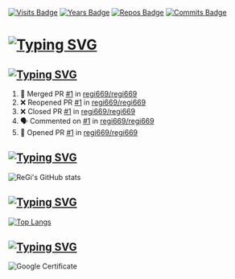 [![Visits Badge](https://badges.pufler.dev/visits/regi669/regi669)](https://badges.pufler.dev) [![Years Badge](https://badges.pufler.dev/years/regi669)](https://badges.pufler.dev) [![Repos Badge](https://badges.pufler.dev/repos/regi669)](https://badges.pufler.dev) [![Commits Badge](https://badges.pufler.dev/commits/monthly/regi669)](https://badges.pufler.dev)

# [![Typing SVG](https://readme-typing-svg.herokuapp.com?color=FFFFFF&lines=Hi%2C+Szymon+There+%F0%9F%91%8B)](https://git.io/typing-svg)
## [![Typing SVG](https://readme-typing-svg.herokuapp.com?color=FFFFFF&lines=%E2%9A%A1+Recent+Activity)](https://git.io/typing-svg)
<!--START_SECTION:activity-->
1. 🎉 Merged PR [#1](https://github.com/regi669/regi669/pull/1) in [regi669/regi669](https://github.com/regi669/regi669)
2. ❌ Reopened PR [#1](https://github.com/regi669/regi669/pull/1) in [regi669/regi669](https://github.com/regi669/regi669)
3. ❌ Closed PR [#1](https://github.com/regi669/regi669/pull/1) in [regi669/regi669](https://github.com/regi669/regi669)
4. 🗣 Commented on [#1](https://github.com/regi669/regi669/issues/1) in [regi669/regi669](https://github.com/regi669/regi669)
5. 💪 Opened PR [#1](https://github.com/regi669/regi669/pull/1) in [regi669/regi669](https://github.com/regi669/regi669)
<!--END_SECTION:activity-->

## [![Typing SVG](https://readme-typing-svg.herokuapp.com?color=FFFFFF&lines=My+Github+Stats)](https://git.io/typing-svg)
![ReGi's GitHub stats](https://github-readme-stats.vercel.app/api?username=regi669&show_icons=true&theme=dracula)

## [![Typing SVG](https://readme-typing-svg.herokuapp.com?color=FFFFFF&lines=My+Most+Used+Langs)](https://git.io/typing-svg)
[![Top Langs](https://github-readme-stats.vercel.app/api/top-langs/?username=regi669&theme=dracula)](https://github.com/anuraghazra/github-readme-stats)

## [![Typing SVG](https://readme-typing-svg.herokuapp.com?color=FFFFFF&lines=My+Google+Certificate)](https://git.io/typing-svg)
![Google Certificate](https://api.accredible.com/v1/frontend/credential_website_embed_image/certificate/45373587)

